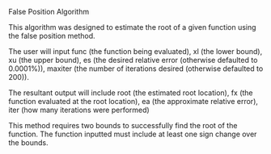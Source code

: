 False Position Algorithm

This algorithm was designed to estimate the root of a given function using the false position method. 

The user will input func (the function being evaluated), xl (the lower bound), xu (the upper bound), es (the desired relative error (otherwise defaulted to 0.0001%)), maxiter (the number of iterations desired (otherwise defaulted to 200)).
  
The resultant output will include root (the estimated root location), fx (the function evaluated at the root location), ea (the approximate relative error), iter (how many iterations were performed)
  
This method requires two bounds to successfully find the root of the function. The function inputted must include at least one sign change over the bounds.
